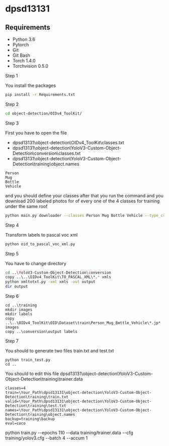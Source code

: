 # dpsd13131
## Requirements
- Python 3.6
- Pytorch 
- Git
- Git Bash
- Torch 1.4.0
- Torchvision 0.5.0


Step 1

You install the packages

```bash
pip install -r Requirements.txt
```

Step 2

```bash 
cd object-detection/OIDv4_ToolKit/
```

Step 3 

First you have to open the file 

- dpsd13131\object-detection\OIDv4_ToolKit\classes.txt 
- dpsd13131\object-detection\YoloV3-Custom-Object-Detection\conversion\classes.txt
- dpsd13131\object-detection\YoloV3-Custom-Object-Detection\training\object.names

```
Person
Mug
Bottle
Vehicle
```

and you should define your classes after that you run the command and you download 200 labeled photos for of every one of the 4 classes for training under the same roof
```bash
python main.py downloader --classes Person Mug Bottle Vehicle --type_csv train --multiclasses 1 --limit 200
```

Step 4

Transform labels to pascal voc xml
```bash
python oid_to_pascal_voc_xml.py
```

Step 5

You have to change directory

```bash
cd ..\YoloV3-Custom-Object-Detection\conversion
copy ..\..\OIDv4_ToolKit\TO_PASCAL_XML\*.* xmls
python xmltotxt.py -xml xmls -out output
dir output
```
Step 6 

```
cd ..\training
mkdir images
mkdir labels
copy ..\..\OIDv4_ToolKit\OID\Dataset\train\Person_Mug_Bottle_Vehicle\*.jp* images
copy ..\conversion\output labels
```

Step 7


You should to generate two files train.txt and test.txt 
```
python train_test.py
cd ..
```
You should to edit this file 
dpsd13131\object-detection\YoloV3-Custom-Object-Detection\training\trainer.data

```
classes=4
train=\Your_Path\dpsd13131\object-detection\YoloV3-Custom-Object-Detection\training\train.txt
valid=\Your_Path\dpsd13131\object-detection\YoloV3-Custom-Object-Detection\training\test.txt
names=\Your_Path\dpsd13131\object-detection\YoloV3-Custom-Object-Detection\training\object.names
backup=training\backup
eval=coco
```
python train.py --epochs 110 --data training/trainer.data --cfg training/yolov3.cfg --batch 4 --accum 1
 
 
 

